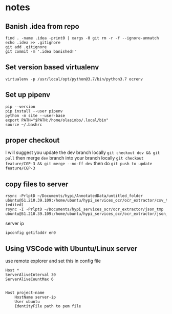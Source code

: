 # notes

## Banish .idea from repo

```
find . -name .idea -print0 | xargs -0 git rm -r -f --ignore-unmatch
echo .idea >> .gitignore  
git add .gitignore  
git commit -m '.idea banished!'
```

## Set version based virtualenv

`virtualenv -p /usr/local/opt/python@3.7/bin/python3.7 ocrenv`


## Set up pipenv

```
pip --version 
pip install --user pipenv 
python -m site --user-base 
export PATH="$PATH:/home/olasimbo/.local/bin" 
source ~/.bashrc
```

## proper checkout

I will suggest you update the dev branch locally `git checkout dev && git pull` then merge `dev` branch into your branch locally `git checkout feature/CGP-3 && git merge --no-ff dev`
then do `git push to update feature/CGP-3`


## copy files to server

```
rsync -PrlptD ~/Documents/hypi/AnnotatedData/untitled_folder ubuntu@51.210.39.109:/home/ubuntu/hypi_services_ocr/ocr_extractor/csv_tmp (edited)
rsync -I -PrlptD ~/Documents/hypi_services_ocr/ocr_extractor/json_tmp ubuntu@51.210.39.109:/home/ubuntu/hypi_services_ocr/ocr_extractor/json_tmp
```

server ip

`ipconfig getifaddr en0`


## Using VSCode with Ubuntu/Linux server

use remote explorer and set this in config file

```
Host *
ServerAliveInterval 30
ServerAliveCountMax 6


Host project-name
    HostName server-ip
    User ubuntu
    IdentityFile path to pem file
